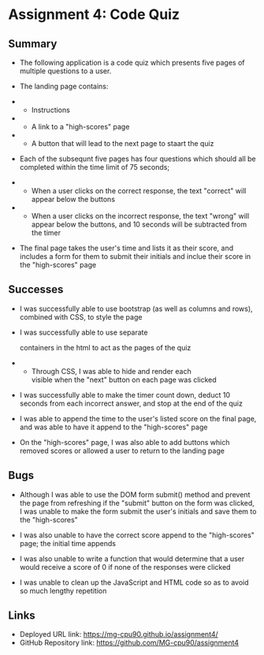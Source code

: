 # Assignment 4: Code Quiz

## Summary

* The following application is a code quiz which presents five pages of multiple questions to a user.

* The landing page contains: 

* * Instructions

* * A link to a "high-scores" page 

* * A button that will lead to the next page to staart the quiz

* Each of the subsequnt five pages has four questions which should all be completed within the time limit of 75 seconds; 

* * When a user clicks on the correct response, the text "correct" will appear below the buttons

* * When a user clicks on the incorrect response, the text "wrong" will appear below the buttons, and 10 seconds will be subtracted from the timer

* The final page takes the user's time and lists it as their score, and includes a form for them to submit their initials and inclue their score in the "high-scores" page

## Successes

* I was successfully able to use bootstrap (as well as columns and rows), combined with CSS, to style the page

* I was successfully able to use separate <div> containers in the html to act as the pages of the quiz

* * Through CSS, I was able to hide and render each <div> visible when the "next" button on each page was clicked

* I was successfully able to make the timer count down, deduct 10 seconds from each incorrect answer, and stop at the end of the quiz

* I was able to append the time to the user's listed score on the final page, and was able to have it append to the "high-scores" page

* On the "high-scores" page, I was also able to add buttons which removed scores or allowed a user to return to the landing page

## Bugs
* Although I was able to use the DOM form submit() method and prevent the page from refreshing if the "submit" button on the form was clicked, I was unable to make the form submit the user's initials and save them to the "high-scores"

* I was also unable to have the correct score append to the "high-scores" page; the initial time appends

* I was also unable to write a function that would determine that a user would receive a score of 0 if none of the responses were clicked

* I was unable to clean up the JavaScript and HTML code so as to avoid so much lengthy repetition

## Links
* Deployed URL link: https://mg-cpu90.github.io/assignment4/
* GitHub Repository link: https://github.com/MG-cpu90/assignment4